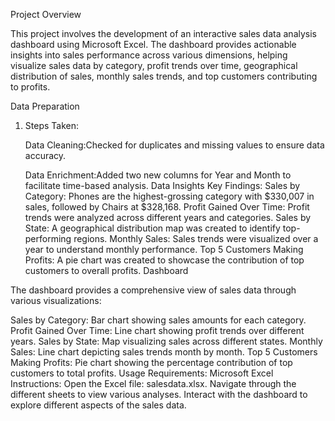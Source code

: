 Project Overview

This project involves the development of an interactive sales data analysis dashboard using Microsoft Excel. The dashboard provides actionable insights into sales performance across various dimensions, helping visualize sales data by category, profit trends over time, geographical distribution of sales, monthly sales trends, and top customers contributing to profits.

Data Preparation

1)  Steps Taken:

       Data Cleaning:Checked for duplicates and missing values to ensure data accuracy.

       Data Enrichment:Added two new columns for Year and Month to facilitate time-based analysis.
Data Insights
Key Findings:
Sales by Category:
Phones are the highest-grossing category with $330,007 in sales, followed by Chairs at $328,168.
Profit Gained Over Time:
Profit trends were analyzed across different years and categories.
Sales by State:
A geographical distribution map was created to identify top-performing regions.
Monthly Sales:
Sales trends were visualized over a year to understand monthly performance.
Top 5 Customers Making Profits:
A pie chart was created to showcase the contribution of top customers to overall profits.
Dashboard

The dashboard provides a comprehensive view of sales data through various visualizations:

Sales by Category: Bar chart showing sales amounts for each category.
Profit Gained Over Time: Line chart showing profit trends over different years.
Sales by State: Map visualizing sales across different states.
Monthly Sales: Line chart depicting sales trends month by month.
Top 5 Customers Making Profits: Pie chart showing the percentage contribution of top customers to total profits.
Usage
Requirements:
Microsoft Excel
Instructions:
Open the Excel file: salesdata.xlsx.
Navigate through the different sheets to view various analyses.
Interact with the dashboard to explore different aspects of the sales data.
